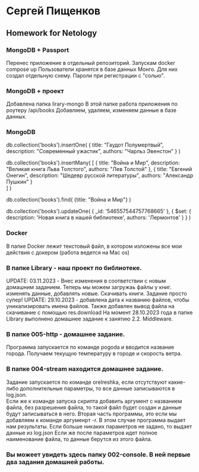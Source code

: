 # Сергей Пищенков
## Homework for Netology

### MongoDB + Passport
Перенес приложение в отдельный репозиторий. 
Запускам docker compose up
Пользователи хранятся в базе данных Монго. Для них создал отдельную схему. 
Пароли при регистрации с "солью". 

### MongoDB + проект
Добавлена папка lirary-mongo
В этой папке работа приложения по роутеру /api/books
Добавляем, удаляем, изменяем данные в базе данных.

### MongoDB
db.collection('books').insertOne(
	{
	  title: "Гаудот Полумертвый",
	  description: "Современный ужастик",
	  authors: "Чарльз Эвенстон"
	}
)

db.collection('books').insertMany( [
	{
	  title: "Война и Мир",
	  description: "Великая книга Льва Толстого",
	  authors: "Лев Толстой"
	},
	{
	  title: "Евгений Онегин",
	  description: "Шедевр русской литературы",
	  authors: "Александр Пушкин"
	}	
] )

db.collection('books').find(
	{title: "Война и Мир"}
)

db.collection('books').updateOne(
  { _id: '546557544757768665' },
  {
    $set: { description: 'Новая книга в нашей библиотеке', authors: 'Лермонтов' }
  }
)

### Docker
В папке Docker лежит текстовый файл, в котором изложены все мои действия с докером (работа ведется на Mac os)

### В папке Library - наш проект по библиотеке. 
UPDATE: 03.11.2023 - Внес изменения в соответствии с новым домашним заданием. Теперь мы можем загружаь файлы у книг. изменять данные, добавлять новые. Скачивать книги. Задание просто супер!
UPDATE: 29.10.2023 - добавлена дата к названию файлов, чтобы уникализировать имена файлов. Также добавлен вывод файла на скачивание с помощью res.download
На момент 28.10.2023 года в папке Library выполнено домашнее задание к занятию 2.2. Middleware.


### В папке 005-http - домашнее задание.
Программа запускается по команде pogoda и вводится название города. Получаем текущую температуру в городе и скорость ветра. 

### В папке 004-stream находится домашнее задание.
Задание запускается по команде orelreshka, если отсутствуют какие-либо дополнительные параметры, то все данные записываются в log.json.<br>
Если же к команде запуска скрипта добавить аргумент с названием файла, без разрешения файла, то такой файл будет создан и данные будут записываться в него.
Вторая часть программы, это если мы добавляем к команде аргуменрт -r. В этом случае программа выдает нам результаты. Если больше никаких параметров не задано, то выдает данные из log.json
Если же после параметров идет полное наименование файла, то данные берутся из этого файла.


### Вы можеет увидеть здесь папку 002-console. В ней первые два задания домашней работы.